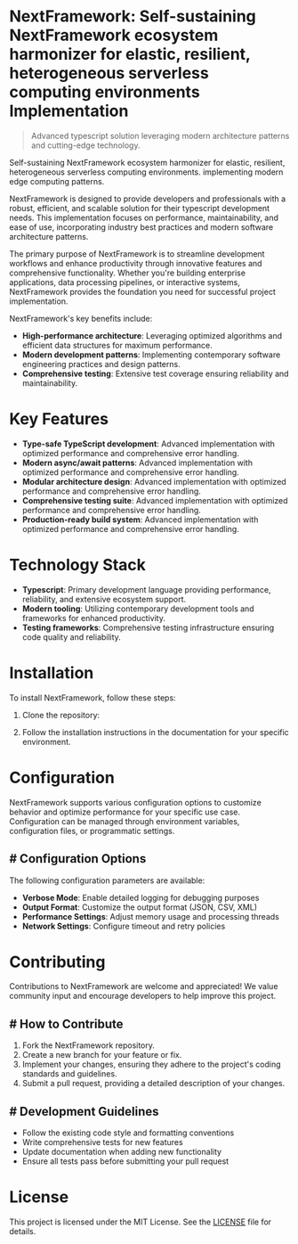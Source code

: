 <!-- fallback_NextFramework_20250806222315_68464 -->

# NextFramework: Self-sustaining NextFramework ecosystem harmonizer for elastic, resilient, heterogeneous serverless computing environments Implementation
> Advanced typescript solution leveraging modern architecture patterns and cutting-edge technology.

Self-sustaining NextFramework ecosystem harmonizer for elastic, resilient, heterogeneous serverless computing environments. implementing modern edge computing patterns.

NextFramework is designed to provide developers and professionals with a robust, efficient, and scalable solution for their typescript development needs. This implementation focuses on performance, maintainability, and ease of use, incorporating industry best practices and modern software architecture patterns.

The primary purpose of NextFramework is to streamline development workflows and enhance productivity through innovative features and comprehensive functionality. Whether you're building enterprise applications, data processing pipelines, or interactive systems, NextFramework provides the foundation you need for successful project implementation.

NextFramework's key benefits include:

* **High-performance architecture**: Leveraging optimized algorithms and efficient data structures for maximum performance.
* **Modern development patterns**: Implementing contemporary software engineering practices and design patterns.
* **Comprehensive testing**: Extensive test coverage ensuring reliability and maintainability.

# Key Features

* **Type-safe TypeScript development**: Advanced implementation with optimized performance and comprehensive error handling.
* **Modern async/await patterns**: Advanced implementation with optimized performance and comprehensive error handling.
* **Modular architecture design**: Advanced implementation with optimized performance and comprehensive error handling.
* **Comprehensive testing suite**: Advanced implementation with optimized performance and comprehensive error handling.
* **Production-ready build system**: Advanced implementation with optimized performance and comprehensive error handling.

# Technology Stack

* **Typescript**: Primary development language providing performance, reliability, and extensive ecosystem support.
* **Modern tooling**: Utilizing contemporary development tools and frameworks for enhanced productivity.
* **Testing frameworks**: Comprehensive testing infrastructure ensuring code quality and reliability.

# Installation

To install NextFramework, follow these steps:

1. Clone the repository:


2. Follow the installation instructions in the documentation for your specific environment.

# Configuration

NextFramework supports various configuration options to customize behavior and optimize performance for your specific use case. Configuration can be managed through environment variables, configuration files, or programmatic settings.

## # Configuration Options

The following configuration parameters are available:

* **Verbose Mode**: Enable detailed logging for debugging purposes
* **Output Format**: Customize the output format (JSON, CSV, XML)
* **Performance Settings**: Adjust memory usage and processing threads
* **Network Settings**: Configure timeout and retry policies

# Contributing

Contributions to NextFramework are welcome and appreciated! We value community input and encourage developers to help improve this project.

## # How to Contribute

1. Fork the NextFramework repository.
2. Create a new branch for your feature or fix.
3. Implement your changes, ensuring they adhere to the project's coding standards and guidelines.
4. Submit a pull request, providing a detailed description of your changes.

## # Development Guidelines

* Follow the existing code style and formatting conventions
* Write comprehensive tests for new features
* Update documentation when adding new functionality
* Ensure all tests pass before submitting your pull request

# License

This project is licensed under the MIT License. See the [LICENSE](https://github.com/sandibrrm/NextFramework/blob/main/LICENSE) file for details.
